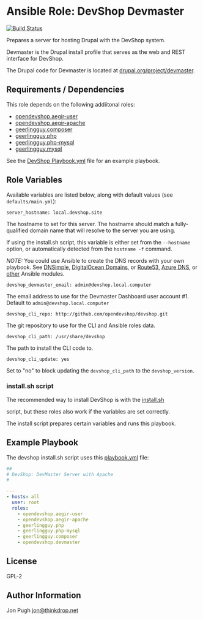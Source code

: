 # Ansible Role: DevShop Devmaster

[![Build Status](https://travis-ci.org/opendevshop/ansible-role-devmaster.svg?branch=master)](https://travis-ci.org/opendevshop/ansible-role-devmaster)

Prepares a server for hosting Drupal with the DevShop system.

Devmaster is the Drupal install profile that serves as the web and REST interface for DevShop.

The Drupal code for Devmaster is located at [drupal.org/project/devmaster](drupal.org/project/devmaster).

Requirements / Dependencies
------------

This role depends on the following addiitonal roles:

- [opendevshop.aegir-user](https://galaxy.ansible.com/opendevshop/aegir-user)
- [opendevshop.aegir-apache](https://galaxy.ansible.com/opendevshop/aegir-apache)
- [geerlingguy.composer](https://galaxy.ansible.com/geerlingguy/composer)
- [geerlingguy.php](https://galaxy.ansible.com/geerlingguy/php)
- [geerlingguy.php-mysql](https://galaxy.ansible.com/geerlingguy/php-mysql)
- [geerlingguy.mysql](https://galaxy.ansible.com/geerlingguy/mysql)

See the [DevShop Playbook.yml](https://github.com/opendevshop/devshop/blob/1.x/playbook.yml) file for an example playbook.

Role Variables
--------------

Available variables are listed below, along with default values (see `defaults/main.yml`):

    server_hostname: local.devshop.site

The hostname to set for this server. The hostname should match a fully-qualified domain name that will resolve to the server you are using.

If using the install.sh script, this variable is either set from the `--hostname` option, or automatically detected from the `hostname -f` command.

*NOTE:* You could use Ansible to create the DNS records with your own playbook. See [DNSimple](https://docs.ansible.com/ansible/latest/modules/dnsimple_module.html), [DigitalOcean Domains](https://docs.ansible.com/ansible/latest/modules/digital_ocean_domain_module.html), or [Route53](https://docs.ansible.com/ansible/latest/modules/route53_module.html), [Azure DNS](https://docs.ansible.com/ansible/latest/modules/azure_rm_dnsrecordset_module.html#azure-rm-dnsrecordset-module), or [other](https://docs.ansible.com/ansible/latest/modules/list_of_all_modules.html?highlight=DNS) Ansible modules.

    devshop_devmaster_email: admin@devshop.local.computer
    
The email address to use for the Devmaster Dashboard user account #1. Default to `admin@devshop.local.computer`

    devshop_cli_repo: http://github.com/opendevshop/devshop.git
    
The git repository to use for the CLI and Ansible roles data. 

    devshop_cli_path: /usr/share/devshop
    
The path to install the CLI code to. 

    devshop_cli_update: yes
    
Set to "no" to block updating the `devshop_cli_path` to the `devshop_version`.


### install.sh script

The recommended way to install DevShop is with the [install.sh](https://github.com/opendevshop/devshop/blob/1.x/install.sh)
 
 script, but these roles also work if the variables are set correctly.

The install script prepares certain variables and runs this playbook.


Example Playbook
----------------

The devshop install.sh script uses this [playbook.yml](https://github.com/opendevshop/devshop/blob/1.x/playbook.yml) file:

```yml
##
# DevShop: DevMaster Server with Apache
#

---
- hosts: all
  user: root
  roles:
    - opendevshop.aegir-user
    - opendevshop.aegir-apache
    - geerlingguy.php
    - geerlingguy.php-mysql
    - geerlingguy.composer
    - opendevshop.devmaster
```

License
-------

GPL-2

Author Information
------------------

Jon Pugh <jon@thinkdrop.net>